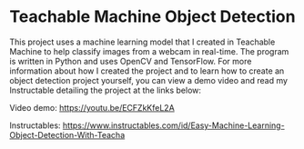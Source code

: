 # Teachable Machine Object Detection
 This project uses a machine learning model that I created in Teachable Machine to help classify images from a webcam in real-time. The program is written in Python and uses OpenCV and TensorFlow. For more information about how I created the project and to learn how to create an object detection project yourself, you can view a demo video and read my Instructable detailing the project at the links below:  
 
 Video demo: https://youtu.be/ECFZkKfeL2A  
 
 Instructables: https://www.instructables.com/id/Easy-Machine-Learning-Object-Detection-With-Teacha  
